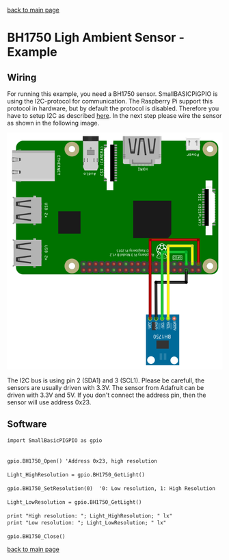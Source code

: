 [back to main page](./index.html)

# BH1750 Ligh Ambient Sensor - Example

## Wiring

For running this example, you need a BH1750 sensor. SmallBASICPiGPIO is using the I2C-protocol for communication.
The Raspberry Pi support this protocol in hardware, but by default the protocol is disabled. Therefore you have to
setup I2C as described [here](./setupi2c.html). In the next step please wire the sensor as shown in the following image.

![Wiring bh1750](./images/bh1750_wiring.png)

The I2C bus is using pin 2 (SDA1) and 3 (SCL1). Please be carefull, the sensors are usually driven with 3.3V. The sensor
from Adafruit can be driven with 3.3V and 5V. If you don't connect the address pin, then the sensor will use address 0x23.

## Software

```freebasic
import SmallBasicPIGPIO as gpio


gpio.BH1750_Open() 'Address 0x23, high resolution

Light_HighResolution = gpio.BH1750_GetLight()

gpio.BH1750_SetResolution(0)  '0: Low resolution, 1: High Resolution

Light_LowResolution = gpio.BH1750_GetLight()

print "High resolution: "; Light_HighResolution; " lx"
print "Low resolution: "; Light_LowResolution; " lx"

gpio.BH1750_Close()
```

[back to main page](./index.html)
